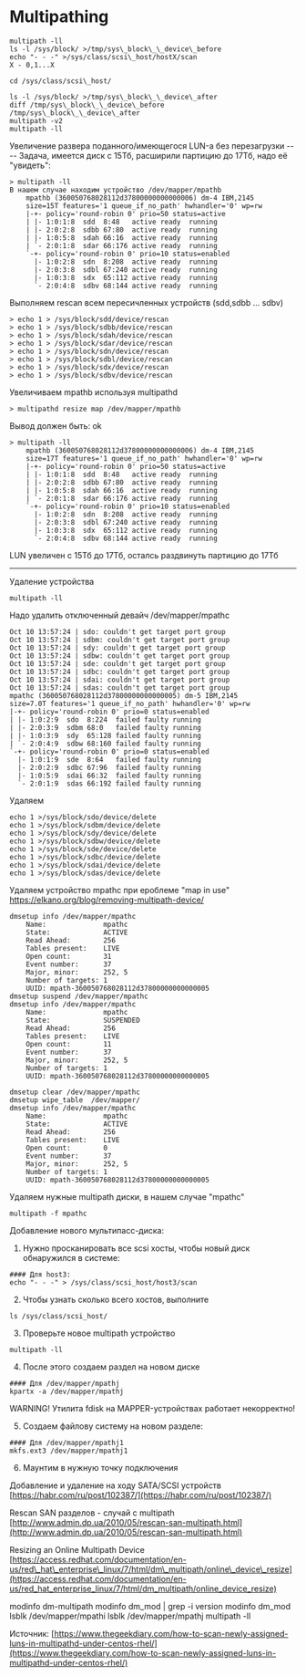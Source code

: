 # Multipathing

```
multipath -ll
ls -l /sys/block/ >/tmp/sys\_block\_\_device\_before
echo "- - -" >/sys/class/scsi\_host/hostX/scan
X - 0,1...X

cd /sys/class/scsi\_host/

ls -l /sys/block/ >/tmp/sys\_block\_\_device\_after
diff /tmp/sys\_block\_\_device\_before /tmp/sys\_block\_\_device\_after
multipath -v2
multipath -ll
```

Увеличение развера поданного/имеющегося LUN-а без перезагрузки ----
Задача, имеется диск с 15Тб, расширили партицию до 17Тб, надо её "увидеть":

```
> multipath -ll
В нашем случае находим устройство /dev/mapper/mpathb
    mpathb (360050768028112d37800000000000006) dm-4 IBM,2145
    size=15T features='1 queue_if_no_path' hwhandler='0' wp=rw
    |-+- policy='round-robin 0' prio=50 status=active
    | |- 1:0:1:8  sdd  8:48   active ready  running
    | |- 2:0:2:8  sdbb 67:80  active ready  running
    | |- 1:0:5:8  sdah 66:16  active ready  running
    | `- 2:0:1:8  sdar 66:176 active ready  running
    `-+- policy='round-robin 0' prio=10 status=enabled
      |- 1:0:2:8  sdn  8:208  active ready  running
      |- 2:0:3:8  sdbl 67:240 active ready  running
      |- 1:0:3:8  sdx  65:112 active ready  running
      `- 2:0:4:8  sdbv 68:144 active ready  running
```

Выполняем rescan всем пересичленных устройств (sdd,sdbb ... sdbv)

```
> echo 1 > /sys/block/sdd/device/rescan
> echo 1 > /sys/block/sdbb/device/rescan
> echo 1 > /sys/block/sdah/device/rescan
> echo 1 > /sys/block/sdar/device/rescan
> echo 1 > /sys/block/sdn/device/rescan
> echo 1 > /sys/block/sdbl/device/rescan
> echo 1 > /sys/block/sdx/device/rescan
> echo 1 > /sys/block/sdbv/device/rescan
```

Увеличиваем mpathb используя multipathd

```
> multipathd resize map /dev/mapper/mpathb
```

Вывод должен быть:
ok

```
> multipath -ll
    mpathb (360050768028112d37800000000000006) dm-4 IBM,2145
    size=17T features='1 queue_if_no_path' hwhandler='0' wp=rw
    |-+- policy='round-robin 0' prio=50 status=active
    | |- 1:0:1:8  sdd  8:48   active ready  running
    | |- 2:0:2:8  sdbb 67:80  active ready  running
    | |- 1:0:5:8  sdah 66:16  active ready  running
    | `- 2:0:1:8  sdar 66:176 active ready  running
    `-+- policy='round-robin 0' prio=10 status=enabled
      |- 1:0:2:8  sdn  8:208  active ready  running
      |- 2:0:3:8  sdbl 67:240 active ready  running
      |- 1:0:3:8  sdx  65:112 active ready  running
      `- 2:0:4:8  sdbv 68:144 active ready  running
```

LUN увеличен с 15Тб до 17Тб, осталсь раздвинуть партицию до 17Тб

- - -

Удаление устройства 

```
multipath -ll
```

Надо удалить отключенный девайч /dev/mapper/mpathc

```
Oct 10 13:57:24 | sdo: couldn't get target port group
Oct 10 13:57:24 | sdbm: couldn't get target port group
Oct 10 13:57:24 | sdy: couldn't get target port group
Oct 10 13:57:24 | sdbw: couldn't get target port group
Oct 10 13:57:24 | sde: couldn't get target port group
Oct 10 13:57:24 | sdbc: couldn't get target port group
Oct 10 13:57:24 | sdai: couldn't get target port group
Oct 10 13:57:24 | sdas: couldn't get target port group
mpathc (360050768028112d37800000000000005) dm-5 IBM,2145
size=7.0T features='1 queue_if_no_path' hwhandler='0' wp=rw
|-+- policy='round-robin 0' prio=0 status=enabled
| |- 1:0:2:9  sdo  8:224  failed faulty running
| |- 2:0:3:9  sdbm 68:0   failed faulty running
| |- 1:0:3:9  sdy  65:128 failed faulty running
| `- 2:0:4:9  sdbw 68:160 failed faulty running
`-+- policy='round-robin 0' prio=0 status=enabled
  |- 1:0:1:9  sde  8:64   failed faulty running
  |- 2:0:2:9  sdbc 67:96  failed faulty running
  |- 1:0:5:9  sdai 66:32  failed faulty running
  `- 2:0:1:9  sdas 66:192 failed faulty running
```

Удаляем

```
echo 1 >/sys/block/sdo/device/delete
echo 1 >/sys/block/sdbm/device/delete
echo 1 >/sys/block/sdy/device/delete
echo 1 >/sys/block/sdbw/device/delete
echo 1 >/sys/block/sde/device/delete
echo 1 >/sys/block/sdbc/device/delete
echo 1 >/sys/block/sdai/device/delete
echo 1 >/sys/block/sdas/device/delete
```

Удаляем устройство mpathc при ероблеме "map in use"
https://elkano.org/blog/removing-multipath-device/

```
dmsetup info /dev/mapper/mpathc
    Name:              mpathc
    State:             ACTIVE
    Read Ahead:        256
    Tables present:    LIVE
    Open count:        31
    Event number:      37
    Major, minor:      252, 5
    Number of targets: 1
    UUID: mpath-360050768028112d37800000000000005
dmsetup suspend /dev/mapper/mpathc
dmsetup info /dev/mapper/mpathc
    Name:              mpathc
    State:             SUSPENDED
    Read Ahead:        256
    Tables present:    LIVE
    Open count:        11
    Event number:      37
    Major, minor:      252, 5
    Number of targets: 1
    UUID: mpath-360050768028112d37800000000000005

dmsetup clear /dev/mapper/mpathc
dmsetup wipe_table  /dev/mapper/
dmsetup info /dev/mapper/mpathc
    Name:              mpathc
    State:             ACTIVE
    Read Ahead:        256
    Tables present:    LIVE
    Open count:        0
    Event number:      37
    Major, minor:      252, 5
    Number of targets: 1
    UUID: mpath-360050768028112d37800000000000005
```

Удаляем нужные multipath диски, в нашем случае "mpathc"

```
multipath -f mpathc
```


Добавление нового мультипасс-диска:
1) ​Нужно просканировать все scsi хосты, чтобы новый диск обнаружился в системе:
```
#### Для host3:
echo "- - -" > /sys/class/scsi_host/host3/scan
```

2) Чтобы узнать сколько всего хостов, выполните 
```
ls /sys/class/scsi_host/
```
3) Проверьте новое multipath устройство
```
multipath​ -ll
```
4) После этого создаем раздел на новом диске
```
#### Для /dev/mapper/mpath​j
kpartx -a /dev/mapper/mpath​j
```

WARNING! Утилита fdisk на MAPPER-устройствах работает некорректно!

5) Создаем файлову систему на новом разделе:
```
#### Для /dev/mapper/mpathj1
mkfs.ext3 /dev/mapper/mpathj1
```

6) Маунтим в нужную точку подключения

Добавление и удаление на ходу SATA/SCSI устройств
[https://habr.com/ru/post/102387/](https://habr.com/ru/post/102387/)

Rescan SAN разделов - случай с multipath
[http://www.admin.dp.ua/2010/05/rescan-san-multipath.html](http://www.admin.dp.ua/2010/05/rescan-san-multipath.html)

Resizing an Online Multipath Device
[https://access.redhat.com/documentation/en-us/red\_hat\_enterprise\_linux/7/html/dm\_multipath/online\_device\_resize](https://access.redhat.com/documentation/en-us/red_hat_enterprise_linux/7/html/dm_multipath/online_device_resize)

modinfo dm-multipath
modinfo dm\_mod \| grep \-i version
modinfo dm\_mod
lsblk /dev/mapper/mpathi
lsblk /dev/mapper/mpathj
multipath -ll

Источник: [https://www.thegeekdiary.com/how-to-scan-newly-assigned-luns-in-multipathd-under-centos-rhel/](https://www.thegeekdiary.com/how-to-scan-newly-assigned-luns-in-multipathd-under-centos-rhel/)